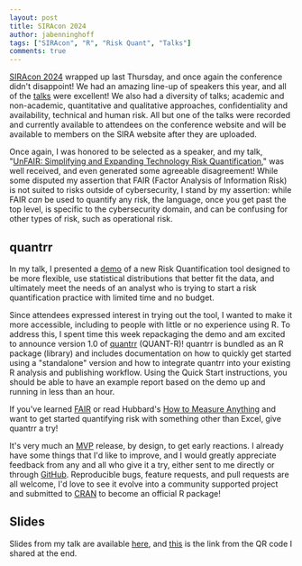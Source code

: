 ```yaml
---
layout: post
title: SIRAcon 2024
author: jabenninghoff
tags: ["SIRAcon", "R", "Risk Quant", "Talks"]
comments: true
---
```

[SIRAcon 2024](https://web.archive.org/web/20241205221810/https://societyinforisk.org/SiRAcon24) wrapped up last Thursday, and once again the conference didn't disappoint! We had an amazing line-up of speakers this year, and all of the [talks](https://web.cvent.com/event/7f49b0a6-bca9-46fd-8245-a2deb671efee/websitePage:23d1376e-2723-411a-910a-0edf87b03015) were excellent! We also had a diversity of talks; academic and non-academic, quantitative and qualitative approaches, confidentiality and availability, technical and human risk. All but one of the talks were recorded and currently available to attendees on the conference website and will be available to members on the SIRA website after they are uploaded.

Once again, I was honored to be selected as a speaker, and my talk, "[UnFAIR: Simplifying and Expanding Technology Risk Quantification](https://web.cvent.com/event/7f49b0a6-bca9-46fd-8245-a2deb671efee/websitePage:23d1376e-2723-411a-910a-0edf87b03015?session=956b9176-13ad-4dac-af3c-e8ccb30bae8a&shareLink=true)," was well received, and even generated some agreeable disagreement! While some disputed my assertion that FAIR (Factor Analysis of Information Risk) is not suited to risks outside of cybersecurity, I stand by my assertion: while FAIR *can* be used to quantify any risk, the language, once you get past the top level, is specific to the cybersecurity domain, and can be confusing for other types of risk, such as operational risk.

## quantrr

In my talk, I presented a [demo](https://jabenninghoff.github.io/security/analysis/rq-demo.html) of a new Risk Quantification tool designed to be more flexible, use statistical distributions that better fit the data, and ultimately meet the needs of an analyst who is trying to start a risk quantification practice with limited time and no budget.

Since attendees expressed interest in trying out the tool, I wanted to make it more accessible, including to people with little or no experience using R. To address this, I spent time this week repackaging the demo and am excited to announce version 1.0 of [quantrr](https://jabenninghoff.github.io/quantrr/) (QUANT-R)! quantrr is bundled as an R package (library) and includes documentation on how to quickly get started using a "standalone" version and how to integrate quantrr into your existing R analysis and publishing workflow. Using the Quick Start instructions, you should be able to have an example report based on the demo up and running in less than an hour.

If you've learned [FAIR](https://en.wikipedia.org/wiki/Factor_analysis_of_information_risk) or read Hubbard's [How to Measure Anything](https://www.goodreads.com/book/show/444653.How_to_Measure_Anything) and want to get started quantifying risk with something other than Excel, give quantrr a try!

It's very much an [MVP](https://en.wikipedia.org/wiki/Minimum_viable_product) release, by design, to get early reactions. I already have some things that I'd like to improve, and I would greatly appreciate feedback from any and all who give it a try, either sent to me directly or through [GitHub](https://github.com/jabenninghoff/quantrr/). Reproducible bugs, feature requests, and pull requests are all welcome, I'd love to see it evolve into a community supported project and submitted to [CRAN](https://cran.r-project.org) to become an official R package!

## Slides

Slides from my talk are available [here](/assets/siracon2024-benninghoff.pdf), and [this](https://bento.me/jbenninghoff) is the link from the QR code I shared at the end.
